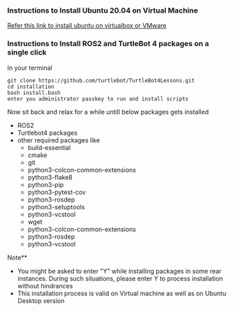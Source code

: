 ### Instructions to Install Ubuntu 20.04 on Virtual Machine

[Refer this link to install ubuntu on virtualbox or VMware](https://ubuntu.com/tutorials/how-to-run-ubuntu-desktop-on-a-virtual-machine-using-virtualbox#1-overview)

### Instructions to Install ROS2 and TurtleBot 4 packages on a **single click**

In your terminal
```
git clone https://github.com/turtlebot/TurtleBot4Lessons.git
cd installation
bash install.bash
enter you administrator passkey to run and install scripts
```

Now sit back and relax for a while untill below packages gets installed
- ROS2 
- Turtlebot4 packages 
- other required packages like 
  - build-essential
  - cmake
  - git 
  - python3-colcon-common-extensions
  - python3-flake8
  - python3-pip
  - python3-pytest-cov
  - python3-rosdep
  - python3-setuptools
  - python3-vcstool
  - wget
  - python3-colcon-common-extensions
  - python3-rosdep
  - python3-vcstool

Note** 
- You might be asked to enter "Y" while installing packages in some rear instances. During such situations, please enter Y to process installation without hindrances
- This installation process is valid on Virtual machine as well as on Ubuntu Desktop version
